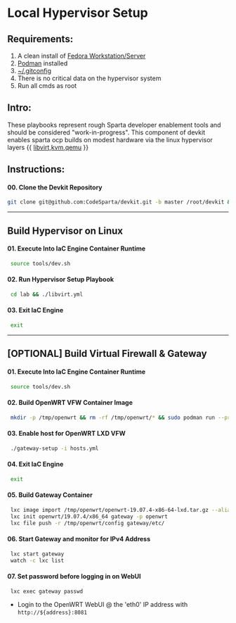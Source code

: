 # Local Hypervisor Setup
## Requirements:
1. A clean install of [Fedora Workstation/Server](https://getfedora.org/en/workstation/)
2. [Podman](https://podman.io/getting-started/installation.html) installed
3. [~/.gitconfig](https://github.com/CodeSparta/devkit/blob/master/docs/gitconfig.md)
4. There is no critical data on the hypervisor system
5. Run all cmds as root
    
## Intro:    
These playbooks represent rough Sparta developer enablement tools and should be
considered "work-in-progress". This component of devkit enables sparta ocp builds
on modest hardware via the linux hypervisor layers {{ [libvirt],[kvm],[qemu] }}

[libvirt]:https://wiki.libvirt.org/page/Main_Page
[kvm]:https://www.redhat.com/en/topics/virtualization/what-is-KVM
[qemu]:https://www.qemu.org/

## Instructions:
#### 00\. Clone the Devkit Repository
```sh
git clone git@github.com:CodeSparta/devkit.git -b master /root/devkit && cd /root/devkit
```
--------------------------------------------------------------------------------
## Build Hypervisor on Linux
#### 01\. Execute Into IaC Engine Container Runtime
```sh
 source tools/dev.sh
```
#### 02\. Run Hypervisor Setup Playbook
```sh
 cd lab && ./libvirt.yml
```
#### 03\. Exit IaC Engine
```sh
 exit
```
--------------------------------------------------------------------------------
## [OPTIONAL] Build Virtual Firewall & Gateway
#### 01\. Execute Into IaC Engine Container Runtime
```sh
 source tools/dev.sh
```
#### 02\. Build OpenWRT VFW Container Image
```sh
 mkdir -p /tmp/openwrt && rm -rf /tmp/openwrt/* && sudo podman run --privileged --rm -it --name openwrt_builder --volume /tmp/openwrt:/root/bin:z containercraft/ccio-openwrt-builder:19.07.4
```
#### 03\. Enable host for OpenWRT LXD VFW
```sh
 ./gateway-setup -i hosts.yml
```
#### 04\. Exit IaC Engine
```sh
 exit
```
#### 05\. Build Gateway Container
```sh
 lxc image import /tmp/openwrt/openwrt-19.07.4-x86-64-lxd.tar.gz --alias openwrt/19.07.4/x86_64
 lxc init openwrt/19.07.4/x86_64 gateway -p openwrt
 lxc file push -r /tmp/openwrt/config gateway/etc/
```
#### 06\. Start Gateway and monitor for IPv4 Address
```sh
 lxc start gateway
 watch -c lxc list
```
#### 07\. Set password before logging in on WebUI
```sh
 lxc exec gateway passwd
```
 - Login to the OpenWRT WebUI @ the 'eth0' IP address with `http://${address}:8081`
